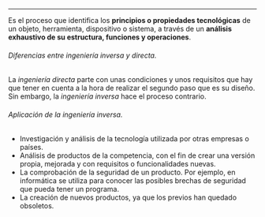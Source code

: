 ___

Es el proceso que identifica los **principios o propiedades tecnológicas** de un objeto, herramienta, dispositivo o sistema, a través de un **análisis exhaustivo de su estructura, funciones  y operaciones**.

###### Diferencias entre ingeniería inversa y directa.

La *ingeniería directa* parte con unas condiciones y unos requisitos que hay que tener en cuenta a la hora de realizar el segundo paso que es su diseño. Sin embargo, la *ingeniería inversa* hace el proceso contrario.

###### Aplicación de la ingeniería inversa.

- Investigación y análisis de la tecnología utilizada por otras empresas o países.
- Análisis de productos de la competencia, con el fin de crear una versión propia, mejorada y con requisitos o  funcionalidades nuevas.
- La comprobación de la seguridad de un producto. Por ejemplo, en informática se utiliza para conocer las posibles brechas de seguridad que pueda tener un programa.
- La creación de nuevos productos, ya que los previos han quedado obsoletos.

